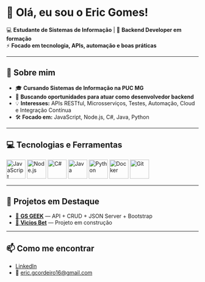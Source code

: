 # 👋 Olá, eu sou o Eric Gomes!

💻 **Estudante de Sistemas de Informação** | 🚀 **Backend Developer em formação**  
⚡ **Focado em tecnologia, APIs, automação e boas práticas**

---

## 📝 Sobre mim
- 🎓 **Cursando Sistemas de Informação na PUC MG**
- 🚀 **Buscando oportunidades para atuar como desenvolvedor backend**
- 💡 **Interesses:** APIs RESTful, Microsserviços, Testes, Automação, Cloud e Integração Contínua
- 🛠 **Focado em:** JavaScript, Node.js, C#, Java, Python

---

## 💻 Tecnologias e Ferramentas


  <img src="https://cdn.jsdelivr.net/gh/devicons/devicon/icons/javascript/javascript-original.svg" alt="JavaScript" width="50" height="50"/>
  <img src="https://cdn.jsdelivr.net/gh/devicons/devicon/icons/nodejs/nodejs-original.svg" alt="Node.js" width="50" height="50"/>
  <img src="https://cdn.jsdelivr.net/gh/devicons/devicon/icons/csharp/csharp-original.svg" alt="C#" width="50" height="50"/>
  <img src="https://cdn.jsdelivr.net/gh/devicons/devicon/icons/java/java-original.svg" alt="Java" width="50" height="50"/>
  <img src="https://cdn.jsdelivr.net/gh/devicons/devicon/icons/python/python-original.svg" alt="Python" width="50" height="50"/>
  <img src="https://cdn.jsdelivr.net/gh/devicons/devicon/icons/docker/docker-original.svg" alt="Docker" width="50" height="50"/>
  <img src="https://cdn.jsdelivr.net/gh/devicons/devicon/icons/git/git-original.svg" alt="Git" width="50" height="50"/>
</p>

---

## 🌟 Projetos em Destaque
- [🔗 **GS GEEK**](https://github.com/SEUUSUARIO/catalogo-filmes) — API + CRUD + JSON Server + Bootstrap
- [🔗 **Vicios Bet**](https://github.com/SEUUSUARIO/gestao-financeira) — Projeto em construção

---

## 📫 Como me encontrar
- [LinkedIn](https://www.linkedin.com/in/eric-gomes-52158b359/)
- 📧 eric.gcordeiro16@gmail.com
